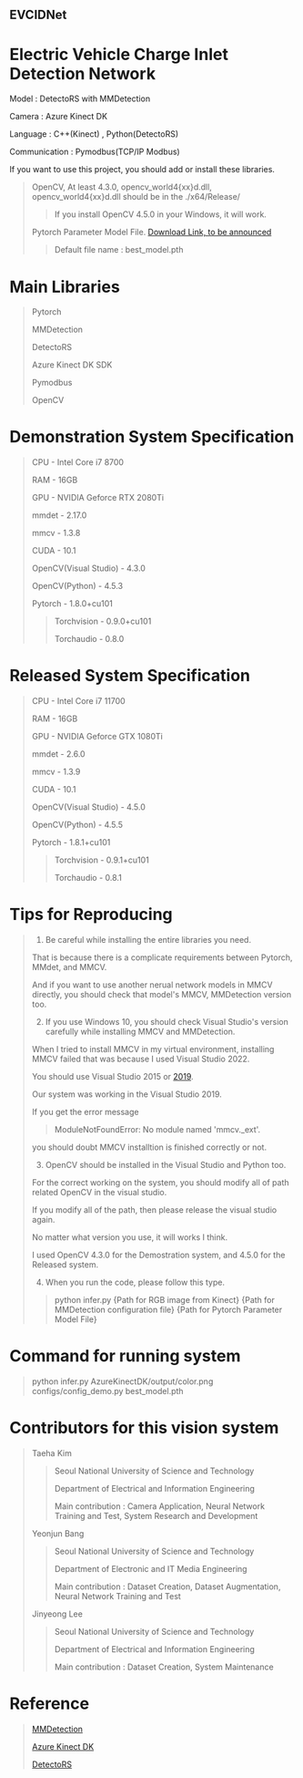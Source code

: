 ## EVCIDNet
# Electric Vehicle Charge Inlet Detection Network
Model : DetectoRS with MMDetection

Camera : Azure Kinect DK

Language : C++(Kinect) , Python(DetectoRS)

Communication : Pymodbus(TCP/IP Modbus)

If you want to use this project, you should add or install these libraries.
> OpenCV, At least 4.3.0, opencv_world4{xx}d.dll, opencv_world4{xx}d.dll should be in the ./x64/Release/
>> If you install OpenCV 4.5.0 in your Windows, it will work.
>
> Pytorch Parameter Model File. [Download Link, to be announced](tobeannoucned.com)
>> Default file name : best_model.pth

# Main Libraries
> Pytorch
> 
> MMDetection
> 
> DetectoRS
> 
> Azure Kinect DK SDK
> 
> Pymodbus
> 
> OpenCV

# Demonstration System Specification
> CPU - Intel Core i7 8700
>
> RAM - 16GB
>
> GPU - NVIDIA Geforce RTX 2080Ti
>
> mmdet - 2.17.0
>
> mmcv - 1.3.8
>
> CUDA - 10.1
>
> OpenCV(Visual Studio) - 4.3.0
>
> OpenCV(Python) - 4.5.3
>
> Pytorch - 1.8.0+cu101
>> Torchvision - 0.9.0+cu101
>>
>> Torchaudio - 0.8.0


# Released System Specification
> CPU - Intel Core i7 11700
>
> RAM - 16GB
>
> GPU - NVIDIA Geforce GTX 1080Ti
>
> mmdet - 2.6.0
>
> mmcv - 1.3.9
>
> CUDA - 10.1
>
> OpenCV(Visual Studio) - 4.5.0
>
> OpenCV(Python) - 4.5.5
>
> Pytorch - 1.8.1+cu101
>> Torchvision - 0.9.1+cu101
>>
>> Torchaudio - 0.8.1

# Tips for Reproducing
> 1. Be careful while installing the entire libraries you need.
>
> That is because there is a complicate requirements between Pytorch, MMdet, and MMCV.
>
> And if you want to use another nerual network models in MMCV directly, you should check that model's MMCV, MMDetection version too.
>
> 2. If you use Windows 10, you should check Visual Studio's version carefully while installing MMCV and MMDetection.
>
> When I tried to install MMCV in my virtual environment, installing MMCV failed that was because I used Visual Studio 2022.
>
> You should use Visual Studio 2015 or [2019](https://docs.microsoft.com/en-us/visualstudio/releases/2019/release-notes).
>
> Our system was working in the Visual Studio 2019.
>
> If you get the error message
>
>> ModuleNotFoundError: No module named 'mmcv._ext'.
>
> you should doubt MMCV installtion is finished correctly or not.
>
> 3. OpenCV should be installed in the Visual Studio and Python too.
>
> For the correct working on the system, you should modify all of path related OpenCV in the visual studio.
>
> If you modify all of the path, then please release the visual studio again.
>
> No matter what version you use, it will works I think.
>
> I used OpenCV 4.3.0 for the Demostration system, and 4.5.0 for the Released system.
> 
> 4. When you run the code, please follow this type.
>> python infer.py {Path for RGB image from Kinect} {Path for MMDetection configuration file} {Path for Pytorch Parameter Model File}


# Command for running system
> python infer.py AzureKinectDK/output/color.png configs/config_demo.py best_model.pth

# Contributors for this vision system
> Taeha Kim
>> Seoul National University of Science and Technology
>> 
>> Department of Electrical and Information Engineering
>> 
>> Main contribution : Camera Application, Neural Network Training and Test, System Research and Development
>
> Yeonjun Bang
>> Seoul National University of Science and Technology
>> 
>> Department of Electronic and IT Media Engineering
>> 
>> Main contribution : Dataset Creation, Dataset Augmentation, Neural Network Training and Test
>
> Jinyeong Lee
>> Seoul National University of Science and Technology
>> 
>> Department of Electrical and Information Engineering
>> 
>> Main contribution : Dataset Creation, System Maintenance

# Reference
> [MMDetection](https://github.com/open-mmlab/mmdetection)
>
> [Azure Kinect DK](https://docs.microsoft.com/en-us/azure/kinect-dk/)
>
> [DetectoRS](https://github.com/joe-siyuan-qiao/DetectoRS)

